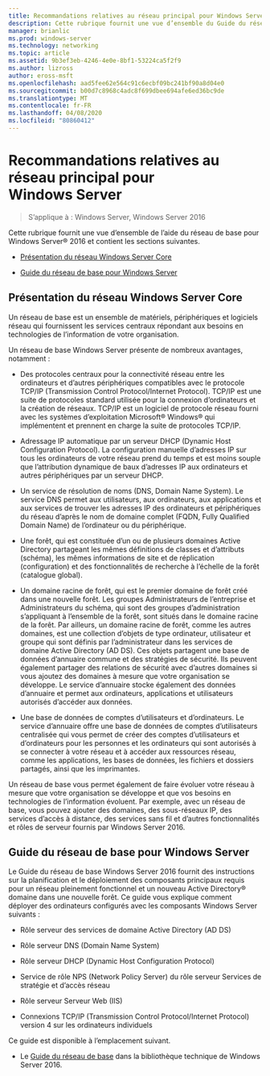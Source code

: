 ```yaml
---
title: Recommandations relatives au réseau principal pour Windows Server
description: Cette rubrique fournit une vue d’ensemble du Guide du réseau de base, qui vous permet de planifier et de déployer les composants principaux requis pour un réseau pleinement fonctionnel et un nouveau domaine de Active Directory dans une nouvelle forêt avec Windows Server 2016
manager: brianlic
ms.prod: windows-server
ms.technology: networking
ms.topic: article
ms.assetid: 9b3ef3eb-4246-4e0e-8bf1-53224ca5f2f9
ms.author: lizross
author: eross-msft
ms.openlocfilehash: aad5fee62e564c91c6ecbf09bc241bf90a8d04e0
ms.sourcegitcommit: b00d7c8968c4adc8f699dbee694afe6ed36bc9de
ms.translationtype: MT
ms.contentlocale: fr-FR
ms.lasthandoff: 04/08/2020
ms.locfileid: "80860412"
---
```

# <a name="core-network-guidance-for-windows-server"></a>Recommandations relatives au réseau principal pour Windows Server

>S’applique à : Windows Server, Windows Server 2016

Cette rubrique fournit une vue d’ensemble de l’aide du réseau de base pour Windows Server&reg; 2016 et contient les sections suivantes.  
  
-   [Présentation du réseau Windows Server Core](#bkmk_intro)  
  
-   [Guide du réseau de base pour Windows Server](#bkmk_core)  
  
## <a name="introduction-to-the-windows-server-core-network"></a><a name="bkmk_intro"></a>Présentation du réseau Windows Server Core

Un réseau de base est un ensemble de matériels, périphériques et logiciels réseau qui fournissent les services centraux répondant aux besoins en technologies de l’information de votre organisation.

Un réseau de base Windows Server présente de nombreux avantages, notamment :

- Des protocoles centraux pour la connectivité réseau entre les ordinateurs et d’autres périphériques compatibles avec le protocole TCP/IP (Transmission Control Protocol/Internet Protocol). TCP/IP est une suite de protocoles standard utilisée pour la connexion d’ordinateurs et la création de réseaux. TCP/IP est un logiciel de protocole réseau fourni avec les systèmes d’exploitation Microsoft&reg; Windows&reg; qui implémentent et prennent en charge la suite de protocoles TCP/IP.

- Adressage IP automatique par un serveur DHCP (Dynamic Host Configuration Protocol). La configuration manuelle d’adresses IP sur tous les ordinateurs de votre réseau prend du temps et est moins souple que l’attribution dynamique de baux d’adresses IP aux ordinateurs et autres périphériques par un serveur DHCP.

- Un service de résolution de noms (DNS, Domain Name System). Le service DNS permet aux utilisateurs, aux ordinateurs, aux applications et aux services de trouver les adresses IP des ordinateurs et périphériques du réseau d’après le nom de domaine complet (FQDN, Fully Qualified Domain Name) de l’ordinateur ou du périphérique.

- Une forêt, qui est constituée d’un ou de plusieurs domaines Active Directory partageant les mêmes définitions de classes et d’attributs (schéma), les mêmes informations de site et de réplication (configuration) et des fonctionnalités de recherche à l’échelle de la forêt (catalogue global).

- Un domaine racine de forêt, qui est le premier domaine de forêt créé dans une nouvelle forêt. Les groupes Administrateurs de l’entreprise et Administrateurs du schéma, qui sont des groupes d’administration s’appliquant à l’ensemble de la forêt, sont situés dans le domaine racine de la forêt. Par ailleurs, un domaine racine de forêt, comme les autres domaines, est une collection d’objets de type ordinateur, utilisateur et groupe qui sont définis par l’administrateur dans les services de domaine Active Directory (AD DS). Ces objets partagent une base de données d’annuaire commune et des stratégies de sécurité. Ils peuvent également partager des relations de sécurité avec d’autres domaines si vous ajoutez des domaines à mesure que votre organisation se développe. Le service d’annuaire stocke également des données d’annuaire et permet aux ordinateurs, applications et utilisateurs autorisés d’accéder aux données.

- Une base de données de comptes d’utilisateurs et d’ordinateurs. Le service d’annuaire offre une base de données de comptes d’utilisateurs centralisée qui vous permet de créer des comptes d’utilisateurs et d’ordinateurs pour les personnes et les ordinateurs qui sont autorisés à se connecter à votre réseau et à accéder aux ressources réseau, comme les applications, les bases de données, les fichiers et dossiers partagés, ainsi que les imprimantes.

Un réseau de base vous permet également de faire évoluer votre réseau à mesure que votre organisation se développe et que vos besoins en technologies de l’information évoluent. Par exemple, avec un réseau de base, vous pouvez ajouter des domaines, des sous-réseaux IP, des services d’accès à distance, des services sans fil et d’autres fonctionnalités et rôles de serveur fournis par Windows Server 2016.

## <a name="core-network-guide-for-windows-server"></a><a name="bkmk_core"></a>Guide du réseau de base pour Windows Server

Le Guide du réseau de base Windows Server 2016 fournit des instructions sur la planification et le déploiement des composants principaux requis pour un réseau pleinement fonctionnel et un nouveau Active Directory&reg; domaine dans une nouvelle forêt. Ce guide vous explique comment déployer des ordinateurs configurés avec les composants Windows Server suivants :

- Rôle serveur des services de domaine Active Directory (AD DS)

- Rôle serveur DNS (Domain Name System)

- Rôle serveur DHCP (Dynamic Host Configuration Protocol)

- Service de rôle NPS (Network Policy Server) du rôle serveur Services de stratégie et d’accès réseau

- Rôle serveur Serveur Web (IIS)

- Connexions TCP/IP (Transmission Control Protocol/Internet Protocol) version 4 sur les ordinateurs individuels

Ce guide est disponible à l’emplacement suivant.

- Le [Guide du réseau de base](../core-network-guide/Core-Network-Guide.md) dans la bibliothèque technique de Windows Server 2016.
  



